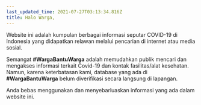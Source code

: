 ```yaml
---
last_updated_time: 2021-07-27T03:13:34.816Z
title: Halo Warga,
---
```

Website ini adalah kumpulan berbagai informasi seputar COVID-19 di Indonesia yang didapatkan relawan melalui pencarian di internet atau media sosial.

Semangat **#WargaBantuWarga** adalah memudahkan publik mencari dan mengakses informasi terkait Covid-19 dan kontak fasilitas/alat kesehatan. Namun, karena keterbatasan kami, database yang ada di **#WargaBantuWarga** belum diverifikasi secara langsung di lapangan.

Anda bebas menggunakan dan menyebarluaskan informasi yang ada dalam website ini.
